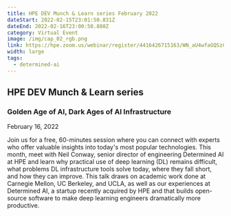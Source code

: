 ```yaml
---
title: HPE DEV Munch & Learn series February 2022
dateStart: 2022-02-15T23:01:50.831Z
dateEnd: 2022-02-16T23:00:50.880Z
category: Virtual Event
image: /img/cap_02_rgb.png
link: https://hpe.zoom.us/webinar/register/4416426715163/WN_aU4wfaGQSzCZrnsoQctsFw
width: large
tags:
  - determined-ai
---
```

## HPE DEV Munch & Learn series

### Golden Age of AI, Dark Ages of AI Infrastructure

February 16, 2022

Join us for a free, 60-minutes session where you can connect with experts who offer valuable insights into today's most popular technologies. This month, meet with Neil Conway, senior director of engineering Determined AI at HPE and learn why practical use of deep learning (DL) remains difficult, what problems DL infrastructure tools solve today, where they fall short, and how they can improve. This talk draws on academic work done at Carnegie Mellon, UC Berkeley, and UCLA, as well as our experiences at Determined AI, a startup recently acquired by HPE and that builds open-source software to make deep learning engineers dramatically more productive.